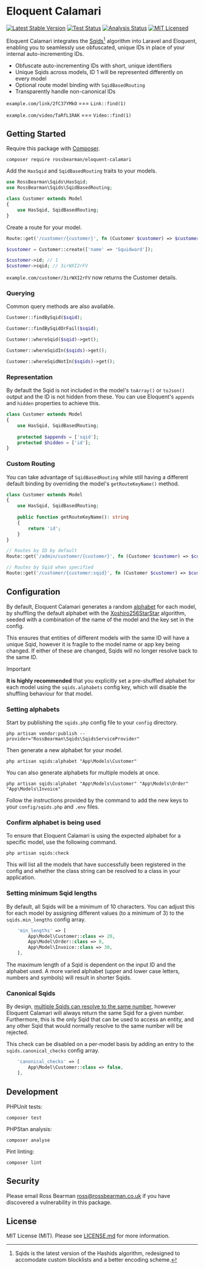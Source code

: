# Eloquent Calamari

[![Latest Stable Version](https://poser.pugx.org/rossbearman/eloquent-calamari/v/stable?style=flat-square)](https://packagist.org/packages/rossbearman/eloquent-calamari)
[![Test Status](https://img.shields.io/github/actions/workflow/status/rossbearman/eloquent-calamari/phpunit.yml?label=tests&style=flat-square)](https://github.com/rossbearman/eloquent-calamari/actions/workflows/phpunit.yml?query=branch:main)
[![Analysis Status](https://img.shields.io/github/actions/workflow/status/rossbearman/eloquent-calamari/phpstan.yml?label=analysis&style=flat-square)](https://github.com/rossbearman/eloquent-calamari/actions/workflows/phpstan.yml?query=branch:main)
[![MIT Licensed](https://img.shields.io/badge/license-MIT-brightgreen.svg?style=flat-square)](https://github.com/rossbearman/eloquent-calamari/blob/main/LICENSE.md)

Eloquent Calamari integrates the [Sqids](https://sqids.org/php)[^1] algorithm into Laravel and Eloquent, enabling you to seamlessly use obfuscated, unique IDs in place of your internal auto-incrementing IDs.

- Obfuscate auto-incrementing IDs with short, unique identifiers
- Unique Sqids across models, ID 1 will be represented differently on every model
- Optional route model binding with `SqidBasedRouting`
- Transparently handle non-canonical IDs

`example.com/link/2fC37YMkO` === `Link::find(1)`

`example.com/video/TaRfL1RAK` === `Video::find(1)`

## Getting Started

Require this package with [Composer](https://getcomposer.org/).

`composer require rossbearman/eloquent-calamari`

Add the `HasSqid` and `SqidBasedRouting` traits to your models.

```php
use RossBearman\Sqids\HasSqid;
use RossBearman\Sqids\SqidBasedRouting;

class Customer extends Model
{
    use HasSqid, SqidBasedRouting;
}
```

Create a route for your model.
```php
Route::get('/customer/{customer}', fn (Customer $customer) => $customer);
```

```php
$customer = Customer::create(['name' => 'Squidward']);

$customer->id; // 1
$customer->sqid; // 3irWXI2rFV
```

`example.com/customer/3irWXI2rFV` now returns the Customer details.

### Querying
Common query methods are also available.

```php
Customer::findBySqid($sqid);

Customer::findBySqidOrFail($sqid);

Customer::whereSqid($sqid)->get();

Customer::whereSqidIn($sqids)->get();

Customer::whereSqidNotIn($sqids)->get();
```

### Representation

By default the Sqid is not included in the model's `toArray()` or `toJson()` output and the ID is not hidden from these. You can use Eloquent's `appends` and `hidden` properties to achieve this.

```php
class Customer extends Model
{
    use HasSqid, SqidBasedRouting;
    
    protected $appends = ['sqid'];
    protected $hidden = ['id'];
}
```

### Custom Routing
You can take advantage of `SqidBasedRouting` while still having a different default binding by overriding the model's `getRouteKeyName()` method.
```php
class Customer extends Model
{
    use HasSqid, SqidBasedRouting;
    
    public function getRouteKeyName(): string
    {
        return 'id';
    }
}
```

```php
// Routes by ID by default
Route::get('/admin/customer/{customer}', fn (Customer $customer) => $customer);

// Routes by Sqid when specified
Route::get('/customer/{customer:sqid}', fn (Customer $customer) => $customer);
```


## Configuration

By default, Eloquent Calamari generates a random [alphabet](https://sqids.org/faq#unique) for each model, by shuffling the default alphabet with the [Xoshiro256StarStar](https://www.php.net/manual/en/class.random-engine-xoshiro256starstar.php) algorithm, seeded with a combination of the name of the model and the key set in the config. 

This ensures that entities of different models with the same ID will have a unique Sqid, however it is fragile to the model name or app key being changed. If either of these are changed, Sqids will no longer resolve back to the same ID.

> [!IMPORTANT]
> **It is highly recommended** that you explicitly set a pre-shuffled alphabet for each model using the `sqids.alphabets` config key, which will disable the shuffling behaviour for that model.

### Setting alphabets
Start by publishing the `sqids.php` config file to your `config` directory. 

```shell
php artisan vendor:publish --provider="RossBearman\Sqids\SqidsServiceProvider"
```

Then generate a new alphabet for your model.

```shell
php artisan sqids:alphabet "App\Models\Customer"
```

You can also generate alphabets for multiple models at once.

```shell
php artisan sqids:alphabet "App\Models\Customer" "App\Models\Order" "App\Models\Invoice"
```

Follow the instructions provided by the command to add the new keys to your `config/sqids.php` and `.env` files.

### Confirm alphabet is being used

To ensure that Eloquent Calamari is using the expected alphabet for a specific model, use the following command.

```shell
php artisan sqids:check
```

This will list all the models that have successfully been registered in the config and whether the class string can be resolved to a class in your application.

### Setting minimum Sqid lengths

By default, all Sqids will be a minimum of 10 characters. You can adjust this for each model by assigning different values (to a minimum of 3) to the `sqids.min_lengths` config array. 

```php
    'min_lengths' => [
        App\Model\Customer::class => 20,
        App\Model\Order::class => 8,
        App\Model\Invoice::class => 30,
    ],
```

The maximum length of a Sqid is dependent on the input ID and the alphabet used. A more varied alphabet (upper and lower case letters, numbers and symbols) will result in shorter Sqids.

### Canonical Sqids
By design, [multiple Sqids can resolve to the same number](https://sqids.org/faq#collisions), however Eloquent Calamari will always return the same Sqid for a given number. Furthermore, this is the only Sqid that can be used to access an entity, and any other Sqid that would normally resolve to the same number will be rejected.

This check can be disabled on a per-model basis by adding an entry to the `sqids.canonical_checks` config array.

```php
    'canonical_checks' => [
        App\Model\Customer::class => false,
    ],
```

## Development
PHPUnit tests:

```shell
composer test
```

PHPStan analysis:

```shell
composer analyse
```

Pint linting:

```shell
composer lint
```

## Security

Please email Ross Bearman <ross@rossbearman.co.uk> if you have discovered a vulnerability in this package.

## License

MIT License (MIT). Please see [LICENSE.md](LICENSE.md) for more information.

[^1]: Sqids is the latest version of the Hashids algorithm, redesigned to accomodate custom blocklists and a better encoding scheme.
